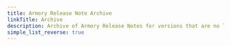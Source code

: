 ```yaml
---
title: Armory Release Note Archive
linkTitle: Archive
description: Archive of Armory Release Notes for versions that are no longer supported.
simple_list_reverse: true
---
```


<!-- Hugo/docsy auto generates a list of the child pages here. The front matter configures it to go from newest to oldest --!>
